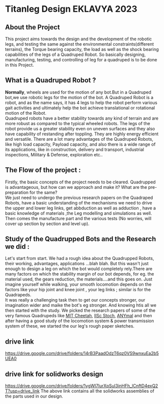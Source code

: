 # Titanleg Design EKLAVYA 2023
## About the Project
This project aims towards the design and the development of the robotic legs, and testing the same against the environmental constraints(different terrains), the Torque bearing capacity, the load as well as the shock bearing capabilities of the legs of a Quadruped Robot. So basically designing, manufacturing, testing, and controlling of leg for a quadruped is to be done in this Project.  

##  **What** is **a** **Quadruped** **Robot** **?**
**Normally**, wheels are used for the motion of any bot.But in a Quadruped bot,we use robotic legs for the motion of the bot. A Quadruped Robot is a robot, and as the name says, it has 4 legs to help the robot perform various gait activities and ultimately help the bot achieve translational or rotational motion of the Robot.  
   Quadruped robots have a better stability towards any kind of terrain and are more robust as compared to the typical wheeled robots. The legs of the robot provide us a greater stability even on uneven surfaces and they also have capability of restanding after toppling. They are highly energy efficient and versatile. There are a lot many advantages of the Quadruped Robots, like high load capacity, Payload capacity, and also there is a wide range of its applications, like in construction, delivery and transport, industrial inspections, Military & Defense, exploration etc..

## The Flow of the project :

Firstly, the basic concepts of the project needs to be cleared. Quadrupped is advantageous, but how can we approach and make it? What are the pre-preparation for the same?  
 We just need to undergo the previous research papers on the Quadraped Robots, have a basic understanding of the mechanisms we need to drive the upper and lower leg links, get abbduction as well as adduction , have a basic knowledge of materials ,the Leg modelling and simulations as well.
 Then comes the manufacture part and the various tests (No worries, will cover up section by section and level up). 

 ## Study of the Quadrupped Bots and the Research we did :
Let's start from start. We had a rough idea about the Quadrupped Robots, their working, advantages, applications ...blah blah. But this wasn't just enough to design a leg on which the bot would completely rely.There are many factors on which the stability margin of our bot depends, for eg. the material used, the gears reduction, the materials....and this goes on. Just imagine yourself while walking, your smooth locomotion depends on the factors like your hip joint and knee joint , your leg links ; similar is for the Quadrapeds.  
     It was really a challenging task then to get our concepts stronger, our imagination wider and maike the bot's eg stronger. And knowing htis all we then started with the study. We picked the research papers of some of the very famous Quadrupeds like [MIT Cheetah](https://news.mit.edu/2019/mit-mini-cheetah-first-four-legged-robot-to-backflip-0304), [IISc Stoch](https://eprints.iisc.ac.in/77543/1/ICCAR_2019.pdf), [ANYmal](https://www.youtube.com/watch?app=desktop&v=P6y_dhFTgik) and then after having a good study of the locomotion system & power transmission system of these, we started the our leg's rough paper sketches.
## drive link 
https://drive.google.com/drive/folders/14rB3PaadOdzT6qz0VS9wnxuEa2b5UEA0

## drive link for solidworks design
https://drive.google.com/drive/folders/1ygWI7lurXpSul3inHFh_lCnftD4exQ2T?usp=drive_link
The above link contains all the solidworks assemblies of the parts used in our design.

